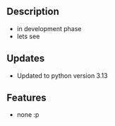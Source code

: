 ## Description

- in development phase
- lets see 


## Updates

- Updated to python version 3.13

## Features

- none :p

